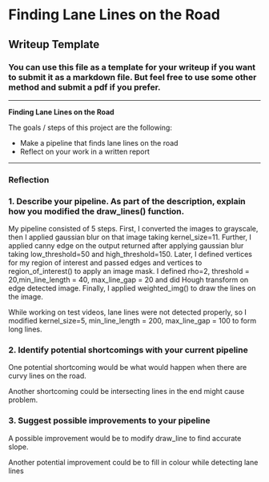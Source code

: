# **Finding Lane Lines on the Road** 

## Writeup Template

### You can use this file as a template for your writeup if you want to submit it as a markdown file. But feel free to use some other method and submit a pdf if you prefer.

---

**Finding Lane Lines on the Road**

The goals / steps of this project are the following:
* Make a pipeline that finds lane lines on the road
* Reflect on your work in a written report


[//]: # (Image References)

[image1]: ./examples/grayscale.jpg "Grayscale"

---

### Reflection

### 1. Describe your pipeline. As part of the description, explain how you modified the draw_lines() function.

My pipeline consisted of 5 steps. First, I converted the images to grayscale, then I applied gaussian blur on that image taking kernel_size=11. Further, I applied canny edge on the output returned after applying gaussian blur taking low_threshold=50 and high_threshold=150. Later, I defined vertices for my region of interest and passed edges and vertices to region_of_interest() to apply an image mask. I defined rho=2, threshold = 20,min_line_length = 40, max_line_gap = 20 and did Hough transform on edge detected image. Finally, I applied weighted_img() to draw the lines on the image.

While working on test videos, lane lines were not detected properly, so I modified kernel_size=5, min_line_length = 200, max_line_gap = 100 to form long lines.


### 2. Identify potential shortcomings with your current pipeline


One potential shortcoming would be what would happen when there are curvy lines on the road. 

Another shortcoming could be intersecting lines in the end might cause problem.


### 3. Suggest possible improvements to your pipeline

A possible improvement would be to modify draw_line to find accurate slope.

Another potential improvement could be to fill in colour while detecting lane lines
